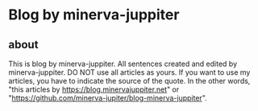 # Blog by minerva-juppiter
## about
This is blog by minerva-juppiter.
All sentences created and edited by minerva-juppiter.
DO NOT use all articles as yours.
If you want to use my articles, you have to indicate the source of the quote.
In the other words, "this articles by https://blog.minervajuppiter.net" or "https://github.com/minerva-jupiter/blog-minerva-juppiter".
